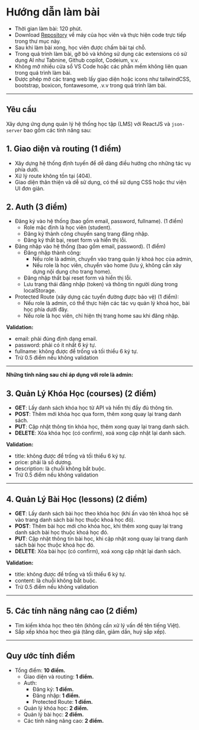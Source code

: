# Hướng dẫn làm bài

- Thời gian làm bài: 120 phút.
- Download [Repository](https://github.com/hoangnm-ndm/MidTest-Module-C-01) về máy của học viên và thực hiện code trực tiếp trong thư mục này.
- Sau khi làm bài xong, học viên được chấm bài tại chỗ.
- Trong quá trình làm bài, gỡ bỏ và không sử dụng các extensions có sử dụng AI như Tabnine, Github copilot, Codeium, v.v.
- Không mở nhiều cửa sổ VS Code hoặc các phần mềm không liên quan trong quá trình làm bài.
- Được phép mở các trang web lấy giao diện hoặc icons như tailwindCSS, bootstrap, boxicon, fontawesome, .v.v trong quá trình làm bài.

---

## Yêu cầu

Xây dựng ứng dụng quản lý hệ thống học tập (LMS) với ReactJS và `json-server` bao gồm các tính năng sau:

## 1. Giao diện và routing (1 điểm)

- Xây dựng hệ thống định tuyến để dễ dàng điều hướng cho những tác vụ phía dưới.
- Xử lý route không tồn tại (404).
- Giao diện thân thiện và dễ sử dụng, có thể sử dụng CSS hoặc thư viện UI đơn giản.

## 2. Auth (3 điểm)

- Đăng ký vào hệ thống (bao gồm email, password, fullname). (1 điểm)
  - Role mặc định là học viên (student).
  - Đăng ký thành công chuyển sang trang đăng nhập.
  - Đăng ký thất bại, reset form và hiển thị lỗi.
- Đăng nhập vào hệ thống (bao gồm email, password). (1 điểm)
  - Đăng nhập thành công:
    - Nếu role là admin, chuyển vào trang quản lý khoá học của admin,
    - Nếu role là học viên, chuyển vào home (lưu ý, không cần xây dựng nội dung cho trang home).
  - Đăng nhập thất bại reset form và hiển thị lỗi.
  - Lưu trạng thái đăng nhập (token) và thông tin người dùng trong localStorage.
- Protected Route (xây dựng các tuyến đường được bảo vệ) (1 điểm):
  - Nếu role là admin, có thể thực hiện các tác vụ quản lý khoá học, bài học phía dưới đây.
  - Nếu role là học viên, chỉ hiện thị trang home sau khi đăng nhập.

**Validation:**

- email: phải đúng định dạng email.
- password: phải có ít nhất 6 ký tự.
- fullname: không được để trống và tối thiểu 6 ký tự.
- Trừ 0.5 điểm nếu không validation

---

**Những tính năng sau chỉ áp dụng với role là admin:**

## 3. Quản Lý Khóa Học (courses) (2 điểm)

- **GET**: Lấy danh sách khóa học từ API và hiển thị đầy đủ thông tin.
- **POST**: Thêm mới khóa học qua form, thêm xong quay lại trang danh sách.
- **PUT**: Cập nhật thông tin khóa học, thêm xong quay lại trang danh sách.
- **DELETE**: Xóa khóa học (có confirm), xoá xong cập nhật lại danh sách.

**Validation:**

- title: không được để trống và tối thiểu 6 ký tự.
- price: phải là số dương.
- description: là chuỗi không bắt buộc.
- Trừ 0.5 điểm nếu không validation

---

## 4. Quản Lý Bài Học (lessons) (2 điểm)

- **GET**: Lấy danh sách bài học theo khóa học (khi ấn vào tên khoá học sẽ vào trang danh sách bài học thuộc khoá học đó).
- **POST**: Thêm bài học mới cho khóa học, khi thêm xong quay lại trang danh sách bài học thuộc khoá học đó.
- **PUT**: Cập nhật thông tin bài học, khi cập nhật xong quay lại trang danh sách bài học thuộc khoá học đó.
- **DELETE**: Xóa bài học (có confirm), xoá xong cập nhật lại danh sách.

**Validation:**

- title: không được để trống và tối thiểu 6 ký tự.
- content: là chuỗi không bắt buộc.
- Trừ 0.5 điểm nếu không validation

---

## 5. Các tính năng nâng cao (2 điểm)

- Tìm kiếm khóa học theo tên (không cần xử lý vấn đề tên tiếng Việt).
- Sắp xếp khóa học theo giá (tăng dần, giảm dần, huỷ sắp xếp).

---

## Quy ước tính điểm

- Tổng điểm: **10 điểm.**
  - Giao diện và routing: **1 điểm.**
  - Auth:
    - Đăng ký: **1 điểm.**
    - Đăng nhập: **1 điểm.**
    - Protected Route: **1 điểm.**
  - Quản lý khóa học: **2 điểm.**
  - Quản lý bài học: **2 điểm.**
  - Các tính năng nâng cao: **2 điểm.**
